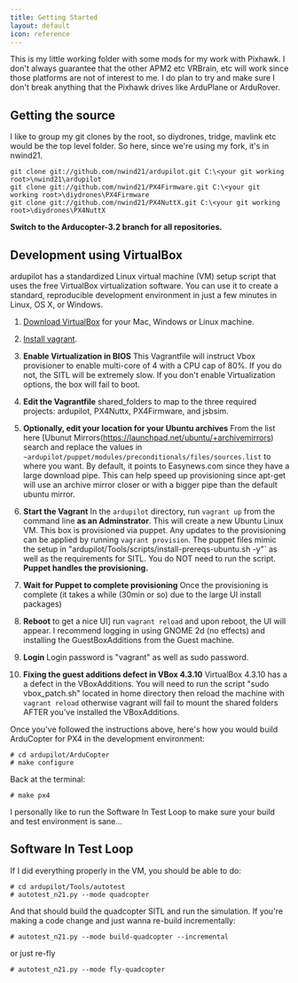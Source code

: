 ```yaml
---
title: Getting Started
layout: default
icon: reference
---
```


This is my little working folder with some mods for my work with Pixhawk.  I don't always guarantee that the other APM2 etc VRBrain, etc will work since those platforms are not of interest to me.  I do plan to try and make sure I don't break anything that the Pixhawk drives like ArduPlane or ArduRover.

## Getting the source

I like to group my git clones by the root, so diydrones, tridge, mavlink etc would be the top level folder. So here, since we're using my fork, it's in nwind21.

```
git clone git://github.com/nwind21/ardupilot.git C:\<your git working root>\nwind21\ardupilot
git clone git://github.com/nwind21/PX4Firmware.git C:\<your git working root>\diydrones\PX4Firmware
git clone git://github.com/nwind21/PX4NuttX.git C:\<your git working root>\diydrones\PX4NuttX
```

<strong>Switch to the Arducopter-3.2 branch for all repositories.</strong>

## Development using VirtualBox

ardupilot has a standardized Linux virtual machine (VM) setup script that uses the free VirtualBox virtualization software.  You can use it to create a standard, reproducible development environment in just a few minutes in Linux, OS X, or Windows.

 1. [Download VirtualBox](https://www.virtualbox.org/wiki/Downloads)
 for your Mac, Windows or Linux machine.

 2. [Install vagrant](http://docs.vagrantup.com/v2/installation/).

 3. <strong>Enable Virtualization in BIOS</strong>  This Vagrantfile will instruct Vbox provisioner to enable multi-core of 4 with a CPU cap of 80%. If you do not, the SITL will be extremely slow.  If you don't enable Virtualization options, the box will fail to boot.

 4. <strong>Edit the Vagrantfile</strong> shared_folders to map to the three required projects: ardupilot, PX4Nuttx, PX4Firmware, and jsbsim.

 5. <strong>Optionally, edit your location for your Ubuntu archives</strong> From the list here [Ubunut Mirrors(https://launchpad.net/ubuntu/+archivemirrors) search and replace the values in `~ardupilot/puppet/modules/preconditionals/files/sources.list` to where you want.  By default, it points to Easynews.com since they have a large download pipe. This can help speed up provisioning since apt-get will use an archive mirror closer or with a bigger pipe than the default ubuntu mirror.

 5. <strong>Start the Vagrant</strong> In the `ardupilot` directory, run `vagrant up` from the command line <strong>as an Adminstrator</strong>.  This will create a new Ubuntu Linux VM.  This box is provisioned via puppet. Any updates to the provisioning can be applied by running `vagrant provision`. The puppet files mimic the setup in "ardupilot/Tools/scripts/install-prereqs-ubuntu.sh -y"` as well as the requirements for SITL.  You do NOT need to run the script.  <strong>Puppet handles the provisioning.</strong>

 6. <strong>Wait for Puppet to complete provisioning</strong> Once the provisioning is complete (it takes a while (30min or so) due to the large UI install packages)

 7. <strong>Reboot</strong> to get a nice UI] run `vagrant reload` and upon reboot, the UI will appear. I recommend logging in using GNOME 2d (no effects) and installing the
 GuestBoxAdditions from the Guest machine.

 8. <strong>Login</strong> Login password is "vagrant" as well as sudo password.

 9. <strong>Fixing the guest additions defect in VBox 4.3.10</strong> VirtualBox 4.3.10 has a a defect in the VBoxAdditions.  You will need to run the script "sudo vbox_patch.sh" located in
 home directory then reload the machine with `vagrant reload` otherwise vagrant will fail to mount the shared folders AFTER you've installed the VBoxAdditions.

Once you've followed the instructions above, here's how you would build ArduCopter for PX4 in the development environment:

```
# cd ardupilot/ArduCopter
# make configure
```

Back at the terminal:

```
# make px4
```

I personally like to run the Software In Test Loop to make sure your build and test environment is sane...

## Software In Test Loop

If I did everything properly in the VM, you should be able to do:

```
# cd ardupilot/Tools/autotest
# autotest_n21.py --mode quadcopter
```

And that should build the quadcopter SITL and run the simulation.  If you're making a code change and just wanna re-build incrementally:

```
# autotest_n21.py --mode build-quadcopter --incremental
```

or just re-fly

```
# autotest_n21.py --mode fly-quadcopter
```
